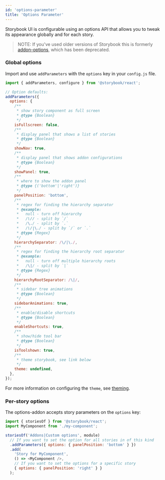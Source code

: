 ```yaml
---
id: 'options-parameter'
title: 'Options Parameter'
---
```


Storybook UI is configurable using an options API that allows you to tweak its appearance globally and for each story.

> NOTE: If you've used older versions of Storybook this is formerly [addon-options](https://github.com/storybooks/storybook/tree/next/addons/options), which has been deprecated.

### Global options

Import and use `addParameters` with the `options` key in your `config.js` file.

```js
import { addParameters, configure } from '@storybook/react';

// Option defaults:
addParameters({
  options: {
    /**
     * show story component as full screen
     * @type {Boolean}
     */
    isFullscreen: false,
    /**
     * display panel that shows a list of stories
     * @type {Boolean}
     */
    showNav: true,
    /**
     * display panel that shows addon configurations
     * @type {Boolean}
     */
    showPanel: true,
    /**
     * where to show the addon panel
     * @type {('bottom'|'right')}
     */
    panelPosition: 'bottom',
    /**
     * regex for finding the hierarchy separator
     * @example:
     *   null - turn off hierarchy
     *   /\// - split by `/`
     *   /\./ - split by `.`
     *   /\/|\./ - split by `/` or `.`
     * @type {Regex}
     */
    hierarchySeparator: /\/|\./,
    /**
     * regex for finding the hierarchy root separator
     * @example:
     *   null - turn off multiple hierarchy roots
     *   /\|/ - split by `|`
     * @type {Regex}
     */
    hierarchyRootSeparator: /\|/,
    /**
     * sidebar tree animations
     * @type {Boolean}
     */
    sidebarAnimations: true,
    /**
     * enable/disable shortcuts
     * @type {Boolean}
     */
    enableShortcuts: true,
    /**
     * show/hide tool bar
     * @type {Boolean}
     */
    isToolshown: true,
    /**
     * theme storybook, see link below
     */
    theme: undefined,
  },
});
```

For more information on configuring the `theme`, see [theming](../theming/).

### Per-story options

The options-addon accepts story parameters on the `options` key:

```js
import { storiesOf } from '@storybook/react';
import MyComponent from './my-component';

storiesOf('Addons|Custom options', module)
  // If you want to set the option for all stories in of this kind
  .addParameters({ options: { panelPosition: 'bottom' } })
  .add(
    'Story for MyComponent',
    () => <MyComponent />,
    // If you want to set the options for a specific story
    { options: { panelPosition: 'right' } }
  );
```
